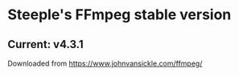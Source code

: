 # Steeple's FFmpeg stable version

## **Current:** v4.3.1

Downloaded from https://www.johnvansickle.com/ffmpeg/
